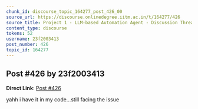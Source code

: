 ```yaml
---
chunk_id: discourse_topic_164277_post_426_00
source_url: https://discourse.onlinedegree.iitm.ac.in/t/164277/426
source_title: Project 1 - LLM-based Automation Agent - Discussion Thread [TDS Jan 2025]
content_type: discourse
tokens: 52
username: 23f2003413
post_number: 426
topic_id: 164277
---
```


## Post #426 by 23f2003413

**Direct Link**: [Post #426](https://discourse.onlinedegree.iitm.ac.in/t/164277/426)

yahh i have it in my code…still facing the issue
